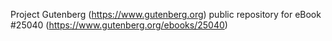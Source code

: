 Project Gutenberg (https://www.gutenberg.org) public repository for eBook #25040 (https://www.gutenberg.org/ebooks/25040)
